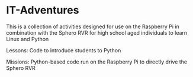 # IT-Adventures

This is a collection of activities designed for use on the Raspberry Pi in combination with the Sphero RVR for high school aged individuals to learn Linux and Python

Lessons:
Code to introduce students to Python

Missions:
Python-based code run on the Raspberry Pi to directly drive the Sphero RVR